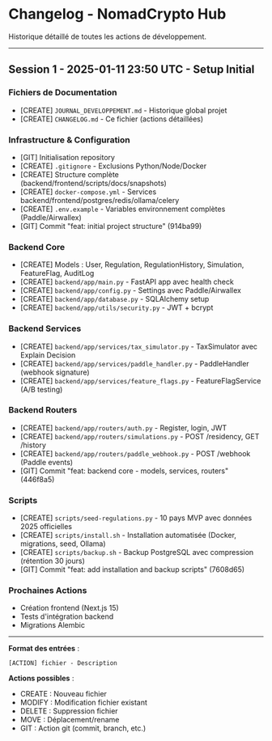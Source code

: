 # Changelog - NomadCrypto Hub

Historique détaillé de toutes les actions de développement.

---

## Session 1 - 2025-01-11 23:50 UTC - Setup Initial

### Fichiers de Documentation
- [CREATE] `JOURNAL_DEVELOPPEMENT.md` - Historique global projet
- [CREATE] `CHANGELOG.md` - Ce fichier (actions détaillées)

### Infrastructure & Configuration
- [GIT] Initialisation repository
- [CREATE] `.gitignore` - Exclusions Python/Node/Docker
- [CREATE] Structure complète (backend/frontend/scripts/docs/snapshots)
- [CREATE] `docker-compose.yml` - Services backend/frontend/postgres/redis/ollama/celery
- [CREATE] `.env.example` - Variables environnement complètes (Paddle/Airwallex)
- [GIT] Commit "feat: initial project structure" (914ba99)

### Backend Core
- [CREATE] Models : User, Regulation, RegulationHistory, Simulation, FeatureFlag, AuditLog
- [CREATE] `backend/app/main.py` - FastAPI app avec health check
- [CREATE] `backend/app/config.py` - Settings avec Paddle/Airwallex
- [CREATE] `backend/app/database.py` - SQLAlchemy setup
- [CREATE] `backend/app/utils/security.py` - JWT + bcrypt

### Backend Services
- [CREATE] `backend/app/services/tax_simulator.py` - TaxSimulator avec Explain Decision
- [CREATE] `backend/app/services/paddle_handler.py` - PaddleHandler (webhook signature)
- [CREATE] `backend/app/services/feature_flags.py` - FeatureFlagService (A/B testing)

### Backend Routers
- [CREATE] `backend/app/routers/auth.py` - Register, login, JWT
- [CREATE] `backend/app/routers/simulations.py` - POST /residency, GET /history
- [CREATE] `backend/app/routers/paddle_webhook.py` - POST /webhook (Paddle events)
- [GIT] Commit "feat: backend core - models, services, routers" (446f8a5)

### Scripts
- [CREATE] `scripts/seed-regulations.py` - 10 pays MVP avec données 2025 officielles
- [CREATE] `scripts/install.sh` - Installation automatisée (Docker, migrations, seed, Ollama)
- [CREATE] `scripts/backup.sh` - Backup PostgreSQL avec compression (rétention 30 jours)
- [GIT] Commit "feat: add installation and backup scripts" (7608d65)

### Prochaines Actions
- Création frontend (Next.js 15)
- Tests d'intégration backend
- Migrations Alembic

---

**Format des entrées** :
```
[ACTION] fichier - Description
```

**Actions possibles** :
- CREATE : Nouveau fichier
- MODIFY : Modification fichier existant
- DELETE : Suppression fichier
- MOVE : Déplacement/rename
- GIT : Action git (commit, branch, etc.)
